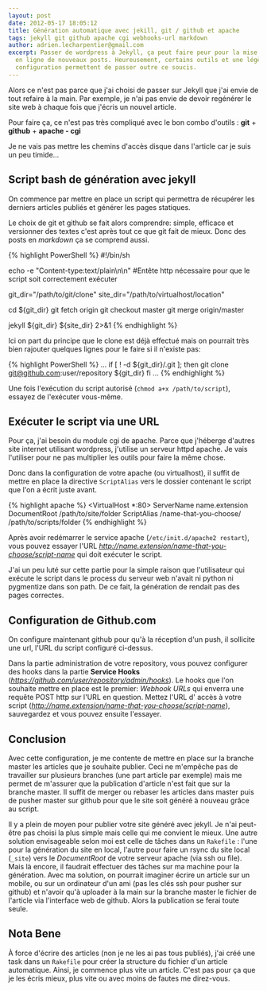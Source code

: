```yaml
---
layout: post
date: 2012-05-17 18:05:12
title: Génération automatique avec jekill, git / github et apache
tags: jekyll git github apache cgi webhooks-url markdown
author: adrien.lecharpentier@gmail.com
excerpt: Passer de wordpress à Jekyll, ça peut faire peur pour la mise
  en ligne de nouveaux posts. Heureusement, certains outils et une légère
  configuration permettent de passer outre ce soucis.
---
```

Alors ce n'est pas parce que j'ai choisi de passer sur Jekyll que j'ai
envie de tout refaire à la main. Par exemple, je n'ai pas envie de devoir
regénérer le site web à chaque fois que j'écris un nouvel article.

Pour faire ça, ce n'est pas très compliqué avec le bon combo d'outils :
**git** + **github** + **apache - cgi**

<div class="alert alert-info">Je ne vais pas mettre les chemins d'accès
disque dans l'article car je suis un peu timide...</div>

## Script bash de génération avec jekyll
On commence par mettre en place un script qui permettra de récupérer les
derniers articles publiés et générer les pages statiques.

Le choix de git et github se fait alors comprendre: simple, efficace et
versionner des textes c'est après tout ce que git fait de mieux. Donc des
posts en *markdown* ça se comprend aussi.

{% highlight PowerShell %}
#!/bin/sh

echo -e "Content-type:text/plain\n\n"
#Entête http nécessaire pour que le script soit correctement exécuter

git_dir="/path/to/git/clone"
site_dir="/path/to/virtualhost/location"

cd ${git_dir}
git fetch origin
git checkout master
git merge origin/master

jekyll ${git_dir} ${site_dir} 2>&1
{% endhighlight %}

Ici on part du principe que le clone est déjà effectué mais on pourrait
très bien rajouter quelques lignes pour le faire si il n'existe pas:

{% highlight PowerShell %}
...
if [ ! -d ${git_dir}/.git ]; then
  git clone git@github.com:user/repository ${git_dir}
fi
...
{% endhighlight %}

Une fois l'exécution du script autorisé (`chmod a+x /path/to/script`),
essayez de l'exécuter vous-même.

## Exécuter le script via une URL
Pour ça, j'ai besoin du module cgi de apache. Parce que j'héberge d'autres
site internet utilisant wordpress, j'utilise un serveur httpd apache. Je
vais l'utiliser pour ne pas multiplier les outils pour faire la même chose.

Donc dans la configuration de votre apache (ou virtualhost), il suffit
de mettre en place la directive `ScriptAlias` vers le dossier contenant
le script que l'on a écrit juste avant.

{% highlight apache %}
<VirtualHost *:80>
  ServerName name.extension
  DocumentRoot /path/to/site/folder
  ScriptAlias /name-that-you-choose/ /path/to/scripts/folder
</VirtualHost>
{% endhighlight %}

Après avoir redémarrer le service apache (`/etc/init.d/apache2 restart`),
vous pouvez essayer l'URL *http://name.extension/name-that-you-choose/script-name*
qui doit exécuter le script.

<div class="alert alert-warn">J'ai un peu luté sur cette partie pour la
simple raison que l'utilisateur qui exécute le script dans le process du
serveur web n'avait ni python ni pygmentize dans son path. De ce fait,
la génération de rendait pas des pages correctes.</div>


## Configuration de Github.com
On configure maintenant github pour qu'à la réception d'un push, il sollicite
une url, l'URL du script configuré ci-dessus.

Dans la partie administration de votre repository, vous pouvez configurer
des hooks dans la partie **Service Hooks** (*https://github.com/user/repository/admin/hooks*).
Le hooks que l'on souhaite mettre en place est le premier: *Webhook URLs*
qui enverra une requête POST http sur l'URL en question. Mettez l'URL d'
accès à votre script (*http://name.extension/name-that-you-choose/script-name*),
sauvegardez et vous pouvez ensuite l'essayer.

## Conclusion
Avec cette configuration, je me contente de mettre en place sur la branche
master les articles que je souhaite publier. Ceci ne m'empêche pas de
travailler sur plusieurs branches (une part article par exemple) mais me
permet de m'assurer que la publication d'article n'est fait que sur la
branche master. Il suffit de merger ou rebaser les articles dans master
puis de pusher master sur github pour que le site soit généré à nouveau
grâce au script.

Il y a plein de moyen pour publier votre site généré avec jekyll. Je n'ai
peut-être pas choisi la plus simple mais celle qui me convient le mieux.
Une autre solution envisageable selon moi est celle de tâches dans un
`Rakefile` : l'une pour la génération du site en local, l'autre pour faire
un rsync du site local (`_site`) vers le *DocumentRoot* de votre serveur
apache (via ssh ou file). Mais là encore, il faudrait effectuer des tâches
sur ma machine pour la génération. Avec ma solution, on pourrait imaginer
écrire un article sur un mobile, ou sur un ordinateur d'un ami (pas les
clés ssh pour pusher sur github) et n'avoir qu'à uploader à la main sur
la branche master le fichier de l'article via l'interface web de github.
Alors la publication se ferai toute seule.

## Nota Bene
À force d'écrire des articles (non je ne les ai pas tous publiés), j'ai
créé une task dans un `Rakefile` pour créer la structure du fichier d'un
article automatique. Ainsi, je commence plus vite un article. C'est pas
pour ça que je les écris mieux, plus vite ou avec moins de fautes me
direz-vous.
